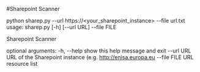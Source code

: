 #Sharepoint Scanner

python sharep.py --url https://<your_sharepoint_instance> --file url.txt
usage: sharep.py [-h] [--url URL] --file FILE

Sharepoint Scanner

optional arguments:
  -h, --help   show this help message and exit
  --url URL    URL of the Sharepoint instance (e.g. http://enisa.europa.eu
  --file FILE  URL resource list

